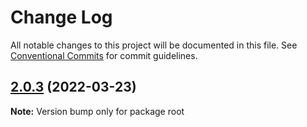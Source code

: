# Change Log

All notable changes to this project will be documented in this file.
See [Conventional Commits](https://conventionalcommits.org) for commit guidelines.

## [2.0.3](https://github.com/jonsoku2/lerna-docker-example-1/compare/v2.0.2...v2.0.3) (2022-03-23)

**Note:** Version bump only for package root
